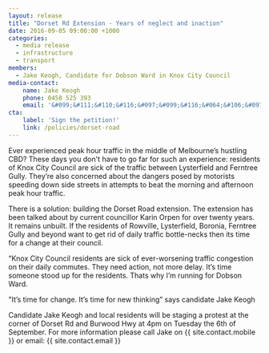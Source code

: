 ```yaml
---
layout: release
title: "Dorset Rd Extension - Years of neglect and inaction"
date: 2016-09-05 09:00:00 +1000
categories:
  - media release
  - infrastructure
  - transport
members:
  - Jake Keogh, Candidate for Dobson Ward in Knox City Council
media-contact:
    name: Jake Keogh
    phone: 0458 525 393
    email: '&#099;&#111;&#110;&#116;&#097;&#099;&#116;&#064;&#106;&#097;&#107;&#101;&#107;&#101;&#111;&#103;&#104;&#046;&#099;&#111;&#109;'
cta:
    label: 'Sign the petition!'
    link: /policies/dorset-road
---
```

Ever experienced peak hour traffic in the middle of Melbourne’s hustling CBD? These days you don't have to go far for such an experience: residents of Knox City Council are sick of the traffic between Lysterfield and Ferntree Gully. They’re also concerned about the dangers posed by motorists speeding down side streets in attempts to beat the morning and afternoon peak hour traffic.

There is a solution: building the Dorset Road extension. The extension has been talked about by current councillor Karin Orpen for over twenty years. It remains unbuilt. If the residents of Rowville, Lysterfield, Boronia, Ferntree Gully and beyond want to get rid of daily traffic bottle-necks then its time for a change at their council.

“Knox City Council residents are sick of ever-worsening traffic congestion on their daily commutes. They need action, not more delay. It’s time someone stood up for the residents. Thats why I’m running for Dobson Ward.

"It’s time for change. It’s time for new thinking” says candidate Jake Keogh

Candidate Jake Keogh and local residents will be staging a protest at the corner of Dorset Rd and Burwood Hwy at 4pm on Tuesday the 6th of September. For more information please call Jake on {{ site.contact.mobile }} or email: {{ site.contact.email }}
